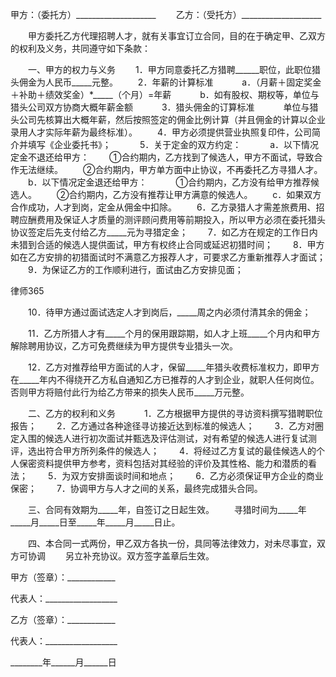 
 甲方：（委托方）____________________
　　乙方：（受托方）____________________


　　甲方委托乙方代理招聘人才，就有关事宜订立合同，目的在于确定甲、乙双方的权利及义务，共同遵守如下条款：


　　一、甲方的权力与义务
　　1．甲方同意委托乙方猎聘______职位，此职位猎头佣金为人民币_____元整。
　　2．年薪的计算标准　
　　a．（月薪＋固定奖金＋补助＋绩效奖金）*_____（个月）=年薪　
　　b．如有股权、期权等，单位与猎头公司双方协商大概年薪金额　
　　3．猎头佣金的订算标准　
　　单位与猎头公司先核算出大概年薪，然后按照签定的佣金比例计算（并且佣金的计算以企业录用人才实际年薪为最终标准）。
　　4．甲方必须提供营业执照复印件，公司简介并填写《企业委托书》；　
　　5．关于定金的双方约定：　
　　a．以下情况定金不退还给甲方：
　　①合约期内，乙方找到了候选人，甲方不面试，导致合作无法继续。
　　②合约期内，甲方单方面中止协议，不再委托乙方寻猎人才。
　　b．以下情况定金退还给甲方：　
　　①合约期内，乙方没有给甲方推荐候选人。
　　②合约期内，乙方没有推荐让甲方满意的候选人。
　　c．如果双方合作成功，人才到岗，定金从佣金中扣除。
　　6．乙方录猎人才需差旅费用、招聘应酬费用及保证人才质量的测评顾问费用等前期投入，所以甲方必须在委托猎头协议签定后先支付给乙方_____元为寻猎定金；
　　7．如乙方在规定的工作日内未猎到合适的候选人提供面试，甲方有权终止合同或延迟初猎时间；
　　8．甲方如在乙方安排的初猎面试时不满意乙方报荐人才，可要求乙方重新推荐人才面试；
　　9．为保证乙方的工作顺利进行，面试由乙方安排见面；




 
律师365






　　10．待甲方通过面试选定人才到岗后，_____周之内必须付清其余的佣金；　

　　11．乙方所猎人才有_____个月的保用跟踪期，如人才上班_____个月内和甲方解除聘用协议，乙方可免费继续为甲方提供专业猎头一次。

　　12．乙方对推荐给甲方面试的人才，保留_____年猎头收费标准权力，即甲方在_____年内不得绕开乙方私自通知乙方已推荐的人才到企业，就职人任何岗位。否则甲方将赔付此行为给乙方带来的损失人民币_____万元整。




　　二、乙方的权利和义务　
　　1．乙方根据甲方提供的寻访资料撰写猎聘职位报告；
　　2．乙方通过各种途径寻访接近达到标准的候选人；
　　3．乙方对圈定入围的候选人进行初次面试并甄选及评估测试，对有希望的候选人进行复试测评，选出符合甲方所列条件的候选人；
　　4．将经过乙方复试的最佳候选人的个人保密资料提供甲方参考，资料包括对其经验的评价及其性格、能力和潜质的看法；
　　5．为双方安排面谈时间和地点；
　　6．乙方必须保证甲方企业的商业保密；
　　7．协调甲方与人才之间的关系，最终完成猎头合同。


　　三、合同有效期为_____年，自签订之日起生效。
　　寻猎时间为_____年_____月_____日至_____年_____月_____日止。


　　四、本合同一式两份，甲乙双方各执一份，具同等法律效力，对未尽事宜，双方可协调
　　另立补充协议。双方签字盖章后生效。


 



 甲方（签章）：____________
 
代表人：__________________
 


 

  乙方（签章）：____________
  
代表人：__________________
  
________年______月______日
  

 
  

 
  
 
   
 
   
 
    


    
 

    


    


    
 
 
   
 
  
 
 


